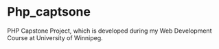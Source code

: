 # Php_captsone
PHP Capstone Project, which is developed during my Web Development Course at University of Winnipeg.
